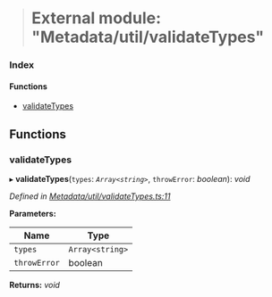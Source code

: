 > # External module: "Metadata/util/validateTypes"

### Index

#### Functions

* [validateTypes](_metadata_util_validatetypes_.md#validatetypes)

## Functions

###  validateTypes

▸ **validateTypes**(`types`: *`Array<string>`*, `throwError`: *boolean*): *void*

*Defined in [Metadata/util/validateTypes.ts:11](https://github.com/polkadot-js/api/blob/5a1c79a/packages/types/src/Metadata/util/validateTypes.ts#L11)*

**Parameters:**

Name | Type |
------ | ------ |
`types` | `Array<string>` |
`throwError` | boolean |

**Returns:** *void*